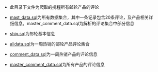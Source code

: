 - 此目录下文件为爬取的携程所有邮轮产品的评论

- [mast_data.sql](http://ojxezaira.bkt.clouddn.com/master_data.sql)为所有数据集合，其中一条记录包含20条评论，及产品相关详细信息。master_comment_data.sql为解析的评论集合中部分信息

- [ship.sql](http://ojxezaira.bkt.clouddn.com/ship.sql)为邮轮基本信息

- [alldata.sql](http://ojxezaira.bkt.clouddn.com/alldata.sql)为一周热销的邮轮产品评论集合

- [comment_data.sql](http://ojxezaira.bkt.clouddn.com/comment_data.sql)为一周热销产品的评论信息

- [master_comment_data.sql](http://ojxezaira.bkt.clouddn.com/master_comment_data.sql)为所有产品的评论信息
